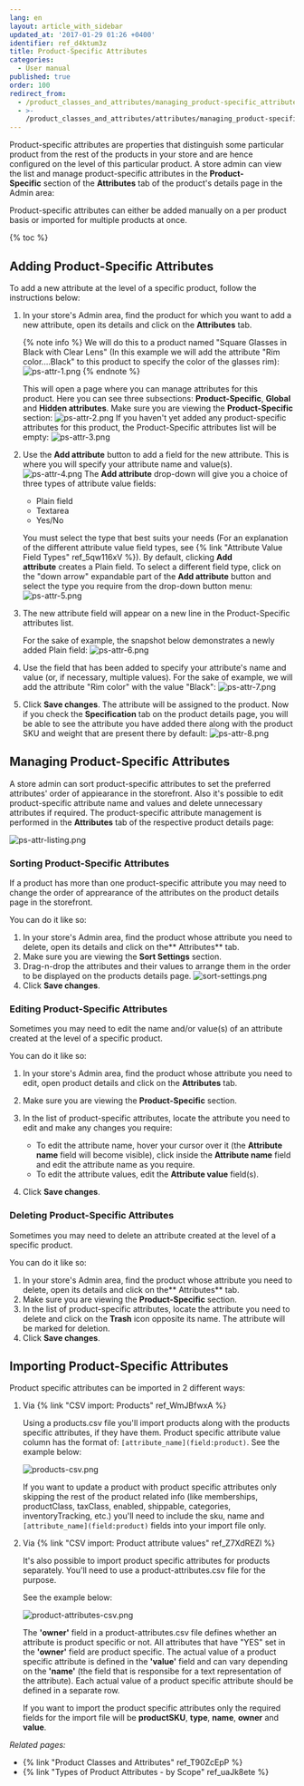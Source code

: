 ```yaml
---
lang: en
layout: article_with_sidebar
updated_at: '2017-01-29 01:26 +0400'
identifier: ref_d4ktum3z
title: Product-Specific Attributes
categories:
  - User manual
published: true
order: 100
redirect_from:
  - /product_classes_and_attributes/managing_product-specific_attributes.html
  - >-
    /product_classes_and_attributes/attributes/managing_product-specific_attributes.html
---
```

Product-specific attributes are properties that distinguish some particular product from the rest of the products in your store and are hence configured on the level of this particular product. A store admin can view the list and manage product-specific attributes in the **Product-Specific** section of the **Attributes** tab of the product's details page in the Admin area:

Product-specific attributes can either be added manually on a per product basis or imported for multiple products at once.

{% toc %}

## Adding Product-Specific Attributes 

To add a new attribute at the level of a specific product, follow the instructions below:

1.  In your store's Admin area, find the product for which you want to add a new attribute, open its details and click on the **Attributes** tab. 
    
    {% note info %}
    We will do this to a product named "Square Glasses in Black with Clear Lens" (In this example we will add the attribute "Rim color....Black" to this product to specify the color of the glasses rim):
    ![ps-attr-1.png]({{site.baseurl}}/attachments/ref_d4ktum3z/ps-attr-1.png)
    {% endnote %}
    
    This will open a page where you can manage attributes for this product. Here you can see three subsections: **Product-Specific**, **Global** and **Hidden attributes**. Make sure you are viewing the **Product-Specific** section:
    ![ps-attr-2.png]({{site.baseurl}}/attachments/ref_d4ktum3z/ps-attr-2.png)
    If you haven't yet added any product-specific attributes for this product, the Product-Specific attributes list will be empty:
    ![ps-attr-3.png]({{site.baseurl}}/attachments/ref_d4ktum3z/ps-attr-3.png)

2.  Use the **Add attribute** button to add a field for the new attribute. This is where you will specify your attribute name and value(s). 
    ![ps-attr-4.png]({{site.baseurl}}/attachments/ref_d4ktum3z/ps-attr-4.png)
    The **Add attribute** drop-down will give you a choice of three types of attribute value fields:

    *   Plain field
    *   Textarea
    *   Yes/No

    You must select the type that best suits your needs (For an explanation of the different attribute value field types, see {% link "Attribute Value Field Types" ref_5qw116xV %}). By default, clicking **Add attribute** creates a Plain field. To select a different field type, click on the "down arrow" expandable part of the **Add attribute** button and select the type you require from the drop-down button menu:
    ![ps-attr-5.png]({{site.baseurl}}/attachments/ref_d4ktum3z/ps-attr-5.png)

3.  The new attribute field will appear on a new line in the Product-Specific attributes list. 
    
    For the sake of example, the snapshot below demonstrates a newly added Plain field:
    ![ps-attr-6.png]({{site.baseurl}}/attachments/ref_d4ktum3z/ps-attr-6.png)

4.  Use the field that has been added to specify your attribute's name and value (or, if necessary, multiple values). For the sake of example, we will add the attribute "Rim color" with the value "Black":
    ![ps-attr-7.png]({{site.baseurl}}/attachments/ref_d4ktum3z/ps-attr-7.png)

5.  Click **Save changes**. The attribute will be assigned to the product.
    Now if you check the **Specification** tab on the product details page, you will be able to see the attribute you have added there along with the product SKU and weight that are present there by default:
    ![ps-attr-8.png]({{site.baseurl}}/attachments/ref_d4ktum3z/ps-attr-8.png)
    
## Managing Product-Specific Attributes

A store admin can sort product-specific attributes to set the preferred attributes' order of appiearance in the storefront. Also it's possible to edit product-specific attribute name and values and delete unnecessary attributes if required. The product-specific attribute management is performed in the **Attributes** tab of the respective product details page:

![ps-attr-listing.png]({{site.baseurl}}/attachments/ref_d4ktum3z/ps-attr-listing.png)

### Sorting Product-Specific Attributes

If a product has more than one product-specific attribute you may need to change the order of apprearance of the attributes on the product details page in the storefront. 

You can do it like so:

1.  In your store's Admin area, find the product whose attribute you need to delete, open its details and click on the** Attributes** tab. 
2.  Make sure you are viewing the **Sort Settings** section.
3.  Drag-n-drop the attributes and their values to arrange them in the order to be displayed on the products details page.
![sort-settings.png]({{site.baseurl}}/attachments/ref_d4ktum3z/sort-settings.png)
4.  Click **Save changes**.

### Editing Product-Specific Attributes

Sometimes you may need to edit the name and/or value(s) of an attribute created at the level of a specific product.

You can do it like so:

1.  In your store's Admin area, find the product whose attribute you need to edit, open product details and click on the **Attributes** tab. 
2.  Make sure you are viewing the **Product-Specific** section.
3.  In the list of product-specific attributes, locate the attribute you need to edit and make any changes you require:

    *   To edit the attribute name, hover your cursor over it (the **Attribute name** field will become visible), click inside the **Attribute name** field and edit the attribute name as you require. 
    *   To edit the attribute values, edit the **Attribute value** field(s).
4.  Click **Save changes**.

### Deleting Product-Specific Attributes

Sometimes you may need to delete an attribute created at the level of a specific product.

You can do it like so:

1.  In your store's Admin area, find the product whose attribute you need to delete, open its details and click on the** Attributes** tab. 
2.  Make sure you are viewing the **Product-Specific** section.
3.  In the list of product-specific attributes, locate the attribute you need to delete and click on the **Trash** icon opposite its name. The attribute will be marked for deletion.
4.  Click **Save changes**.

    
## Importing Product-Specific Attributes

Product specific attributes can be imported in 2 different ways:

1. Via {% link "CSV import: Products" ref_WmJBfwxA %}
   
   Using a products.csv file you'll import products along with the products specific attributes, if they have them. Product specific attribute value column has the format of: `[attribute_name](field:product)`. 
   See the example below:

   ![products-csv.png]({{site.baseurl}}/attachments/ref_d4ktum3z/products-csv.png)
   
   If you want to update a product with product specific attributes only skipping the rest of the product related info (like memberships, productClass, taxClass, enabled, shippable, categories, inventoryTracking, etc.) you'll need to include the sku, name and `[attribute_name](field:product)` fields into your import file only.

2. Via {% link "CSV import: Product attribute values" ref_Z7XdREZl %}
   
   It's also possible to import product specific attributes for products separately. You'll need to use a product-attributes.csv file for the purpose.
   
   See the example below:
   
   ![product-attributes-csv.png]({{site.baseurl}}/attachments/ref_d4ktum3z/product-attributes-csv.png)
   
   The **'owner'** field in a product-attributes.csv file defines whether an attribute is product specific or not. All attributes that have "YES" set in the **'owner'** field are product specific. The actual value of a product specific attribute is defined in the **'value'** field and can vary depending on the **'name'** (the field that is responsibe for a text representation of the attribute). Each actual value of a product specific attribute should be defined in a separate row.
   
   If you want to import the product specific attributes only the required fields for the import file will be **productSKU**, **type**, **name**, **owner** and **value**. 



_Related pages:_

*   {% link "Product Classes and Attributes" ref_T90ZcEpP %}
*   {% link "Types of Product Attributes - by Scope" ref_uaJk8ete %}
